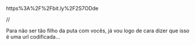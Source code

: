 https%3A%2F%2Fbit.ly%2F2S7ODde

//

Para não ser tão filho da puta com vocês, já vou logo de cara dizer que isso é uma url codificada...
